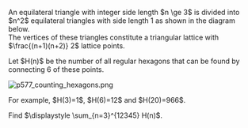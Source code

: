 <p>An equilateral triangle with integer side length $n \ge 3$ is divided into $n^2$ equilateral triangles with side length 1 as shown in the diagram below.<br />
The vertices of these triangles constitute a triangular lattice with $\frac{(n+1)(n+2)} 2$ lattice points.</p>
<p>Let $H(n)$ be the number of all regular hexagons that can be found by connecting 6 of these points.</p> 
<div class="center">
<img src="project/images/p577_counting_hexagons.png" alt="p577_counting_hexagons.png" />
</div>

<p>
For example, $H(3)=1$, $H(6)=12$ and $H(20)=966$.</p>

<p>Find $\displaystyle \sum_{n=3}^{12345} H(n)$.</p>
